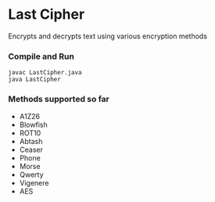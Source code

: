 # Last Cipher
Encrypts and decrypts text using various encryption methods

### Compile and Run
```
javac LastCipher.java
java LastCipher
```

### Methods supported so far
- A1Z26
- Blowfish
- ROT10
- Abtash
- Ceaser
- Phone
- Morse
- Qwerty
- Vigenere
- AES
